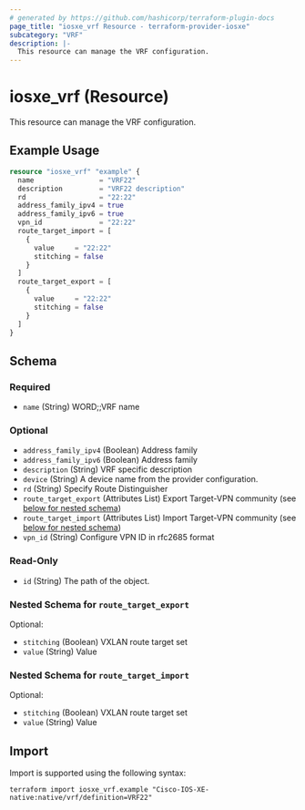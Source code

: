 ```yaml
---
# generated by https://github.com/hashicorp/terraform-plugin-docs
page_title: "iosxe_vrf Resource - terraform-provider-iosxe"
subcategory: "VRF"
description: |-
  This resource can manage the VRF configuration.
---
```


# iosxe_vrf (Resource)

This resource can manage the VRF configuration.

## Example Usage

```terraform
resource "iosxe_vrf" "example" {
  name                = "VRF22"
  description         = "VRF22 description"
  rd                  = "22:22"
  address_family_ipv4 = true
  address_family_ipv6 = true
  vpn_id              = "22:22"
  route_target_import = [
    {
      value     = "22:22"
      stitching = false
    }
  ]
  route_target_export = [
    {
      value     = "22:22"
      stitching = false
    }
  ]
}
```

<!-- schema generated by tfplugindocs -->
## Schema

### Required

- `name` (String) WORD;;VRF name

### Optional

- `address_family_ipv4` (Boolean) Address family
- `address_family_ipv6` (Boolean) Address family
- `description` (String) VRF specific description
- `device` (String) A device name from the provider configuration.
- `rd` (String) Specify Route Distinguisher
- `route_target_export` (Attributes List) Export Target-VPN community (see [below for nested schema](#nestedatt--route_target_export))
- `route_target_import` (Attributes List) Import Target-VPN community (see [below for nested schema](#nestedatt--route_target_import))
- `vpn_id` (String) Configure VPN ID in rfc2685 format

### Read-Only

- `id` (String) The path of the object.

<a id="nestedatt--route_target_export"></a>
### Nested Schema for `route_target_export`

Optional:

- `stitching` (Boolean) VXLAN route target set
- `value` (String) Value


<a id="nestedatt--route_target_import"></a>
### Nested Schema for `route_target_import`

Optional:

- `stitching` (Boolean) VXLAN route target set
- `value` (String) Value

## Import

Import is supported using the following syntax:

```shell
terraform import iosxe_vrf.example "Cisco-IOS-XE-native:native/vrf/definition=VRF22"
```
